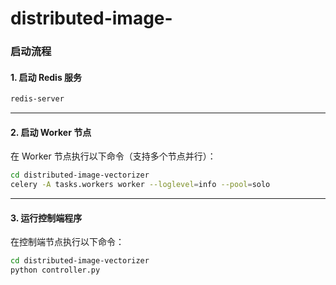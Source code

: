# distributed-image-
### 启动流程

#### 1. 启动 Redis 服务  
```bash
redis-server
```

---

#### 2. 启动 Worker 节点  
在 Worker 节点执行以下命令（支持多个节点并行）：  
```bash
cd distributed-image-vectorizer
celery -A tasks.workers worker --loglevel=info --pool=solo
```

---

#### 3. 运行控制端程序  
在控制端节点执行以下命令：  
```bash
cd distributed-image-vectorizer
python controller.py
```